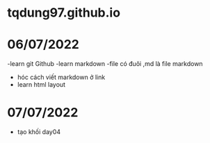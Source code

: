 # tqdung97.github.io

# 06/07/2022
-learn git Github
-learn markdown
   -file có đuôi ,md là file markdown   
   - hóc cách viết markdown ở link 
- learn html layout
# 07/07/2022
- tạo khối day04